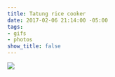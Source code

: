 ```yaml
---
title: Tatung rice cooker
date: 2017-02-06 21:14:00 -05:00
tags:
- gifs
- photos
show_title: false
---
```


![](/uploads/tatung.gif)
